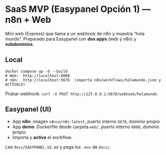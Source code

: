 # SaaS MVP (Easypanel Opción 1) — n8n + Web
Mini web (Express) que llama a un webhook de n8n y muestra “hola mundo”. Preparado para Easypanel con **dos apps** (web y n8n) y **subdominios**.

## Local
```
docker compose up -d --build
# Web:  http://localhost:8080
# n8n:  http://localhost:5678  (importa n8n/workflows/holamundo.json y ACTÍVALO)
```
Probar webhook: `curl -X POST http://127.0.0.1:5678/webhook/holamundo`

## Easypanel (UI)
- App **n8n**: imagen `n8nio/n8n:latest`, puerto interno `5678`, dominio propio
- App **demo**: Dockerfile desde carpeta `web/`, puerto interno `8080`, dominio propio
- Importa y **activa** el workflow.

Lee `docs/EASYPANEL_UI.md` y pega los `.env` de `docs/`.

